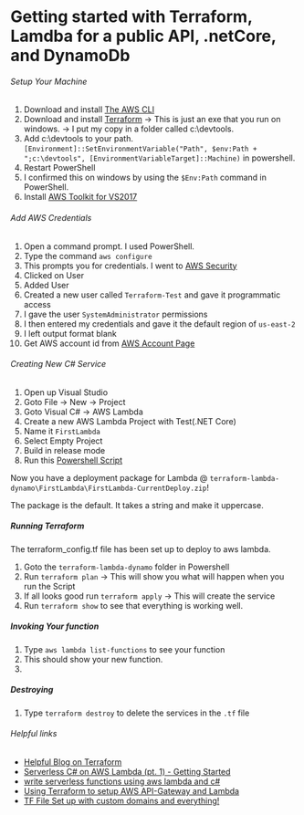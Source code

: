 # Getting started with Terraform, Lamdba for a public API, .netCore, and DynamoDb


###### Setup Your Machine

1. Download and install [The AWS CLI]
2. Download and install [Terraform] -> This is just an exe that you run on windows. -> I put my copy in a folder called c:\devtools.
3. Add c:\devtools to your path. `[Environment]::SetEnvironmentVariable("Path", $env:Path + ";c:\devtools", [EnvironmentVariableTarget]::Machine)` in powershell.
4. Restart PowerShell
5. I confirmed this on windows by using the `$Env:Path` command in PowerShell.
6. Install [AWS Toolkit for VS2017]

###### Add AWS Credentials

1. Open a command prompt. I used PowerShell.
2. Type the command `aws configure`
3. This prompts you for credentials. I went to [AWS Security]
4. Clicked on User
5. Added User
6. Created a new user called `Terraform-Test` and gave it programmatic access
7. I gave the user `SystemAdministrator` permissions
8. I then entered my credentials and gave it the default region of `us-east-2`
9. I left output format blank
10. Get AWS account id from [AWS Account Page]

###### Creating New C# Service

1. Open up Visual Studio
2. Goto File -> New -> Project
3. Goto Visual C# -> AWS Lambda
4. Create a new AWS Lambda Project with Test(.NET Core)
5. Name it `FirstLambda`
6. Select Empty Project
7. Build in release mode
8. Run this [Powershell Script]

Now you have a deployment package for Lambda @ `terraform-lambda-dynamo\FirstLambda\FirstLambda-CurrentDeploy.zip`!

The package is the default. It takes a string and make it uppercase.

##### Running Terraform

The terraform_config.tf file has been set up to deploy to aws lambda.

1. Goto the `terraform-lambda-dynamo` folder in Powershell
2. Run `terraform plan` -> This will show you what will happen when you run the Script
3. If all looks good run `terraform apply` -> This will create the service
4. Run `terraform show` to see that everything is working well.


##### Invoking Your function

1. Type `aws lambda list-functions` to see your function
2. This should show your new function.
3.

##### Destroying

1. Type `terraform destroy` to delete the services in the `.tf` file

###### Helpful links

 - [Helpful Blog on Terraform]
 - [Serverless C# on AWS Lambda (pt. 1) - Getting Started]
 - [write serverless functions using aws lambda and c#]
 - [Using Terraform to setup AWS API-Gateway and Lambda]
 - [TF File Set up with custom domains and everything!]

[The AWS CLI]: https://aws.amazon.com/cli/
[Terraform]: https://www.terraform.io/intro/getting-started/install.html
[Helpful Blog on Terraform]: https://seanmcgary.com/posts/how-to-deploy-an-aws-lambda-with-terraform
[these instructions]:http://stackoverflow.com/a/1618297/2740086
[AWS Security]: https://console.aws.amazon.com/iam/home?region=us-west-2#/security_credential
[Serverless C# on AWS Lambda (pt. 1) - Getting Started]: http://thingrepository.com/2017/02/05/Serverless-C-on-AWS-Lambda-pt-1/
[AWS Toolkit for VS2017]: https://aws.amazon.com/blogs/developer/preview-of-the-aws-toolkit-for-visual-studio-2017/
[write serverless functions using aws lambda and c#]: https://www.codeproject.com/Articles/1172832/write-serverless-functions-using-aws-lambda-and-cs
[PowerShell Script]: https://raw.githubusercontent.com/sobisar/terraform-lambda-dynamo/master/FirstLambda/packageLambda.ps1
[Using Terraform to setup AWS API-Gateway and Lambda]: https://andydote.co.uk/2017/03/17/terraform-aws-lambda-api-gateway/
[AWS Account Page]: https://console.aws.amazon.com/billing/home?#/account
[TF File Set up with custom domains and everything!]:https://github.com/hashicorp/terraform/issues/9271
